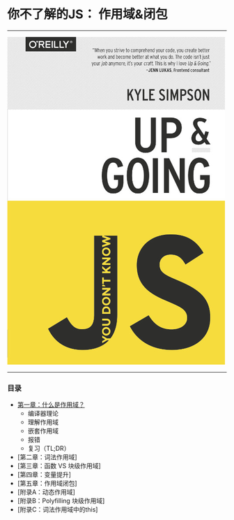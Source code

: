 # 你不了解的JS： 作用域&闭包

---

![](/assets/cover1.jpg)

---
### 目录
* [第一章：什么是作用域？](ch1.md)
    * 编译器理论
    * 理解作用域
    * 嵌套作用域
    * 报错
    * 复习（TL;DR）
* [第二章：词法作用域]
* [第三章：函数 VS 块级作用域]
* [第四章：变量提升]
* [第五章：作用域闭包]
* [附录A：动态作用域]
* [附录B：Polyfilling 块级作用域]
* [附录C：词法作用域中的this]